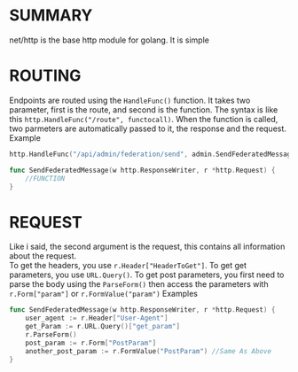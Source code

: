 # SUMMARY
net/http is the base http module for golang. It is simple

# ROUTING
Endpoints are routed using the `HandleFunc()` function. It takes two parameter, first is the route, and second is the function. The syntax is like this `http.HandleFunc("/route", functocall)`. When the function is called, two parmeters are automatically passed to it, the response and the request. Example
```go
http.HandleFunc("/api/admin/federation/send", admin.SendFederatedMessage)

func SendFederatedMessage(w http.ResponseWriter, r *http.Request) {
    //FUNCTION
}
```

# REQUEST
Like i said, the second argument is the request, this contains all information about the request.    
To get the headers, you use `r.Header["HeaderToGet"]`. To get get parameters, you use `URL.Query()`. To get post parameters, you first need to parse the body using the `ParseForm()` then access the parameters with `r.Form["param"]` or `r.FormValue("param")` Examples
```go
func SendFederatedMessage(w http.ResponseWriter, r *http.Request) {
    user_agent := r.Header["User-Agent"]
    get_Param := r.URL.Query()["get_param"]
    r.ParseForm()
    post_param := r.Form["PostParam"]
    another_post_param := r.FormValue("PostParam") //Same As Above
}
```